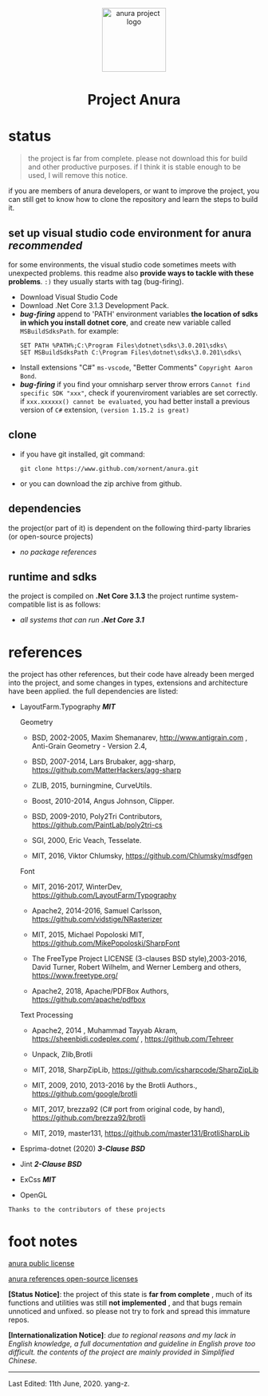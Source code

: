 <br/>
<center>
  <img width='128' src='./anura-resources/application/logo/anura.ico' alt='anura project logo'/>
</center>
<center>
  <h1>
    Project Anura
  </h1>
</center>

# status

> the project is far from complete. please not download this for 
  build and other productive purposes. if I think it is stable enough
  to be used, I will remove this notice.

if you are members of anura developers, or want to improve the project,
you can still get to know how to clone the repository and learn the steps
to build it.

## set up visual studio code environment for anura ***recommended***
for some environments, the visual studio code sometimes meets with unexpected problems. 
this readme also **provide ways to tackle with these problems**. `:)` they usually 
starts with tag (bug-firing).

* Download Visual Studio Code
* Download .Net Core 3.1.3 Development Pack.
* ***bug-firing*** append to 'PATH' environment variables
  **the location of sdks in which you install dotnet core**, and create new 
  variable called  `MSBuildSdksPath`. for example:
  ```
  SET PATH %PATH%;C:\Program Files\dotnet\sdks\3.0.201\sdks\
  SET MSBuildSdksPath C:\Program Files\dotnet\sdks\3.0.201\sdks\
  ```
* Install extensions "C#" `ms-vscode`, "Better Comments" `Copyright Aaron Bond`.
* ***bug-firing*** if you find your omnisharp server throw errors 
  `Cannot find specific SDK "xxx"`, check if yourenviroment variables are set correctly.
  if `xxx.xxxxxx() cannot be evaluated`, you had better install a previous
  version of `C#` extension, `(version 1.15.2 is great)`

## clone

* if you have git installed, git command:
  ```
  git clone https://www.github.com/xornent/anura.git
  ```
* or you can download the zip archive from github.

## dependencies

the project(or part of it) is dependent on the following third-party libraries (or open-source projects)
  * *no package references*

## runtime and sdks
the project is compiled on **.Net Core 3.1.3**
the project runtime system-compatible list is as follows:
  * *all systems that can run **.Net Core 3.1***

# references

the project has other references, but their code have already been merged into the 
project, and some changes in types, extensions and architecture have been applied. 
the full dependencies are listed:

* LayoutFarm.Typography ***MIT***
  
  Geometry

  * BSD, 2002-2005, Maxim Shemanarev, http://www.antigrain.com , Anti-Grain Geometry - Version 2.4,

  * BSD, 2007-2014, Lars Brubaker, agg-sharp, https://github.com/MatterHackers/agg-sharp

  * ZLIB, 2015, burningmine, CurveUtils.

  * Boost, 2010-2014, Angus Johnson, Clipper.

  * BSD, 2009-2010, Poly2Tri Contributors, https://github.com/PaintLab/poly2tri-cs

  * SGI, 2000, Eric Veach, Tesselate.

  * MIT, 2016, Viktor Chlumsky, https://github.com/Chlumsky/msdfgen

  Font

  * MIT, 2016-2017, WinterDev, https://github.com/LayoutFarm/Typography

  * Apache2, 2014-2016, Samuel Carlsson, https://github.com/vidstige/NRasterizer

  * MIT, 2015, Michael Popoloski MIT, https://github.com/MikePopoloski/SharpFont

  * The FreeType Project LICENSE (3-clauses BSD style),2003-2016, David Turner, Robert Wilhelm, and Werner Lemberg and others, https://www.freetype.org/

  * Apache2, 2018, Apache/PDFBox Authors, https://github.com/apache/pdfbox

  Text Processing

  * Apache2, 2014 , Muhammad Tayyab Akram, https://sheenbidi.codeplex.com/ , https://github.com/Tehreer

  * Unpack, Zlib,Brotli

  * MIT, 2018, SharpZipLib, https://github.com/icsharpcode/SharpZipLib

  * MIT, 2009, 2010, 2013-2016 by the Brotli Authors., https://github.com/google/brotli

  * MIT, 2017, brezza92 (C# port from original code, by hand), https://github.com/brezza92/brotli

  * MIT, 2019, master131, https://github.com/master131/BrotliSharpLib

* Esprima-dotnet (2020) ***3-Clause BSD***

* Jint ***2-Clause BSD***

* ExCss ***MIT***

* OpenGL

`Thanks to the contributors of these projects`

# foot notes

[anura public license](./anura-resources/licenses/apl-zh-cn.md)

[anura references open-source licenses](./anura-resources/licenses/reference-zh-cn.md)

**[Status Notice]**: the project of this state is **far from complete** , much of its functions
 and utilities was still **not implemented** , and that bugs remain unnoticed and unfixed. so 
 please not try to fork and spread this immature repos.

**[Internationalization Notice]**: *due to regional reasons and my lack in English knowledge, 
a full documentation and guideline in English prove too difficult. the contents of the project 
are mainly provided in Simplified Chinese.*

---
Last Edited: 11th June, 2020. yang-z.